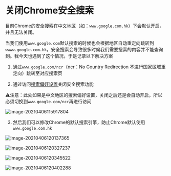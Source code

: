 # 关闭Chrome安全搜索

目前Chrome的安全搜索在中文地区（如：`www.google.com.hk`）下会默认开启，并且无法关闭。

当我们使用`www.google.com`默认搜索的时候也会根据地区自动重定向跳转到`wwww.google.com.hk`，安全搜索会导致很多时候我们需要搜索的内容并不能查询到。我今天也遇到了这个情况，于是记录以下解决方案

1. 通过`www.google.com/ncr`（ncr：No Country Redirection 不进行国家区域重定向）跳转至对应搜索页


2. 通过访问[搜索偏好设置](https://www.google.com/preferences)关闭安全搜索功能

⚠️注意：此处如果是中文地区的搜索偏好设置，关闭之后还是会自动开启，所以必须切换到`www.google.com/ncr`再进行访问

![image-20210406115917804](https://tva1.sinaimg.cn/large/008eGmZEgy1gp9w1b773fj31ay0f40uv.jpg)

3. 然后我们可以修改Chrome的默认搜索引擎，防止Chrome默认使用`www.google.com.hk`

![image-20210406120137365](https://tva1.sinaimg.cn/large/008eGmZEgy1gp9w3kw95fj30kw0qejuh.jpg)

![image-20210406120327237](https://tva1.sinaimg.cn/large/008eGmZEgy1gp9w5icbnlj31o60oiq6t.jpg)

![image-20210406120345522](https://tva1.sinaimg.cn/large/008eGmZEgy1gp9w5tbyh3j31160j4ad1.jpg)

![image-20210406120402288](https://tva1.sinaimg.cn/large/008eGmZEgy1gp9w62yi4qj30ta0ko0up.jpg)
